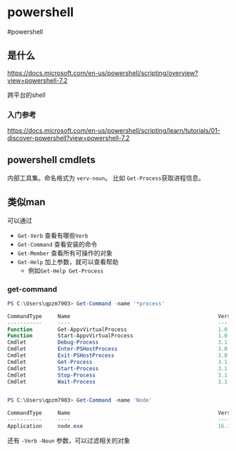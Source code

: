 # powershell
#powershell

## 是什么
https://docs.microsoft.com/en-us/powershell/scripting/overview?view=powershell-7.2

跨平台的shell



### 入门参考
https://docs.microsoft.com/en-us/powershell/scripting/learn/tutorials/01-discover-powershell?view=powershell-7.2

## powershell cmdlets
内部工具集。命名格式为 `verv-noun`。
比如 `Get-Process`获取进程信息。


## 类似man
可以通过
- `Get-Verb` 查看有哪些`Verb`
- `Get-Command` 查看安装的命令
- `Get-Member` 查看所有可操作的对象
- `Get-Help` 加上参数，就可以查看帮助
	- 例如`Get-Help Get-Process`


### get-command
```powershell
PS C:\Users\qpzm7903> Get-Command -name '*process'

CommandType     Name                                               Version    Source
-----------     ----                                               -------    ------
Function        Get-AppvVirtualProcess                             1.0.0.0    AppvClient
Function        Start-AppvVirtualProcess                           1.0.0.0    AppvClient
Cmdlet          Debug-Process                                      3.1.0.0    Microsoft.PowerShell.Management
Cmdlet          Enter-PSHostProcess                                3.0.0.0    Microsoft.PowerShell.Core
Cmdlet          Exit-PSHostProcess                                 3.0.0.0    Microsoft.PowerShell.Core
Cmdlet          Get-Process                                        3.1.0.0    Microsoft.PowerShell.Management
Cmdlet          Start-Process                                      3.1.0.0    Microsoft.PowerShell.Management
Cmdlet          Stop-Process                                       3.1.0.0    Microsoft.PowerShell.Management
Cmdlet          Wait-Process                                       3.1.0.0    Microsoft.PowerShell.Management


PS C:\Users\qpzm7903> Get-Command -name 'Node'

CommandType     Name                                               Version    Source
-----------     ----                                               -------    ------
Application     node.exe                                           16.13.1.0  C:\Program Files\nodejs\node.exe
```



还有 `-Verb`  `-Noun` 参数，可以过滤相关的对象

